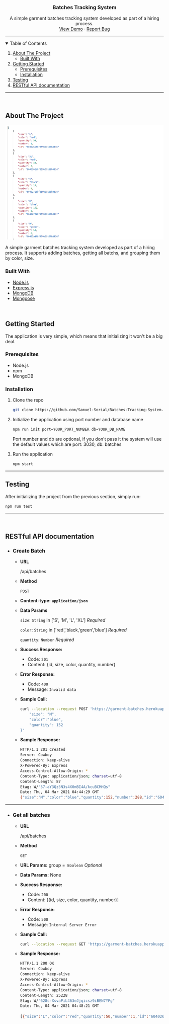 <!--
*** Thanks for checking out the Best-README-Template. If you have a suggestion
*** that would make this better, please fork the repo and create a pull request
*** or simply open an issue with the tag "enhancement".
*** Thanks again! Now go create something AMAZING! :D
-->

<!-- PROJECT SHIELDS -->
<!--
*** I'm using markdown "reference style" links for readability.
*** Reference links are enclosed in brackets [ ] instead of parentheses ( ).
*** See the bottom of this document for the declaration of the reference variables
*** for contributors-url, forks-url, etc. This is an optional, concise syntax you may use.
*** https://www.markdownguide.org/basic-syntax/#reference-style-links
-->

<!-- PROJECT LOGO -->
<br />
<p align="center">

  <h3 align="center">Batches Tracking System</h3>

  <p align="center">
    A simple garment batches tracking system developed as part of a hiring process.
    <br />
    <a href="https://garment-batches.herokuapp.com/api/batches">View Demo</a>
    ·
    <a href="https://github.com/Samuel-Sorial/Batches-Tracking-System/issues">Report Bug</a>
    
  </p>
</p>

---

<!-- TABLE OF CONTENTS -->
<details open="open">
  <summary>Table of Contents</summary>
  <ol>
    <li>
      <a href="#about-the-project">About The Project</a>
      <ul>
        <li><a href="#built-with">Built With</a></li>
      </ul>
    </li>
    <li>
      <a href="#getting-started">Getting Started</a>
      <ul>
        <li><a href="#prerequisites">Prerequisites</a></li>
        <li><a href="#installation">Installation</a></li>
      </ul>
    </li>
    <li><a href="#testing">Testing</a></li>
    <li><a href="#restful-api-documentation">RESTful API documentation</a></li>
  </ol>
</details>

---

<!-- ABOUT THE PROJECT -->
<br />

## About The Project

[![batches-sample][product-screenshot]](https://garment-batches.herokuapp.com/api/batches)

A simple garment batches tracking system developed as part of a hiring process. It supports adding batches, getting all batchs, and grouping them by
color, size.

### Built With

- [Node.js](https://nodejs.org/en/)
- [Express.js](https://expressjs.com/)
- [MongoDB](https://www.mongodb.com/try/download/community)
- [Mongoose](https://mongoosejs.com/)

<!-- GETTING STARTED -->

<br />

## Getting Started

The application is very simple, which means that initializing it won't be a big deal.

### Prerequisites

- Node.js
- npm
- MongoDB

### Installation

1. Clone the repo

   ```sh
   git clone https://github.com/Samuel-Sorial/Batches-Tracking-System.git
   ```

2. Initialize the application using port number and database name

   ```sh
   npm run init port=YOUR_PORT_NUMBER db=YOUR_DB_NAME
   ```

   Port number and db are optional, if you don't pass it the system will use the
   default values which are port: 3030, db: batches

3. Run the application
   ```sh
   npm start
   ```
   <!-- Testing -->

---

## Testing

After initializing the project from the previous section, simply run:

```sh
npm run test
```

---

<br />

<!-- DOCUMENTATION -->

## RESTful API documentation

- ### Create Batch

  - **URL**

    /api/batches

  - **Method**

    `POST`

  - **Content-type: `application/json`**
  - **Data Params**

    `size`: `String` in ['S', 'M', 'L', 'XL'] _Required_

    `color`: `String` in ['red','black,'green','blue'] _Required_

    `quantity`: `Number` _Required_

  - **Success Response:**

    - Code: `201`
    - Content: {id, size, color, quantity, number}

  - **Error Response:**

    - Code: `400`
    - Message: `Invalid data`

  - **Sample Call:**
    ```sh
    curl --location --request POST 'https://garment-batches.herokuapp.com/api/batches' \ --header 'Content-Type: application/json' \ --data-raw '{
        "size": "M",
        "color":"blue",
        "quantity": 152
    }'
    ```
  - **Sample Response:**

    ```sh
    HTTP/1.1 201 Created
    Server: Cowboy
    Connection: keep-alive
    X-Powered-By: Express
    Access-Control-Allow-Origin: *
    Content-Type: application/json; charset=utf-8
    Content-Length: 87
    Etag: W/"57-aY3Qz3N3s4X0mBI4A/kcuBCMHQs"
    Date: Thu, 04 Mar 2021 04:44:29 GMT
    {"size":"M","color":"blue","quantity":152,"number":288,"id":"604065ad6f50bc001561e639"}
    ```

---

- ### Get all batches

  - **URL**

    /api/batches

  - **Method**

    `GET`

  - **URL Params:** group =` Boolean` _Optional_
  - **Data Params:** None

  - **Success Response:**

    - Code: `200`
    - Content: [{id, size, color, quantity, number}]

  - **Error Response:**

    - Code: `500`
    - Message: `Internal Server Error`

  - **Sample Call:**
    ```sh
    curl --location --request GET 'https://garment-batches.herokuapp.com/api/batches'
    ```
  - **Sample Response:**

    ```sh
    HTTP/1.1 200 OK
    Server: Cowboy
    Connection: keep-alive
    X-Powered-By: Express
    Access-Control-Allow-Origin: *
    Content-Type: application/json; charset=utf-8
    Content-Length: 25228
    Etag: W/"628c-XsvaPiL463eJjqicsz9iBEN7YPg"
    Date: Thu, 04 Mar 2021 04:48:21 GMT

    [{"size":"L","color":"red","quantity":50,"number":1,"id":"60402615bf859b00159b381b"},{"size":"XL","color":"red","quantity":40,"number":3,"id":"6040262dbf859b00159b381d"},{"size":"S","color":"black","quantity":15,"number":4,"id":"60402719bf859b00159b381e"},{"size":"M","color":"blue","quantity":152,"number":5,"id":"60402722bf859b00159b381f"}]
    ```

 <!-- MARKDOWN LINKS & IMAGES -->

[product-screenshot]: images/getbatches.png

